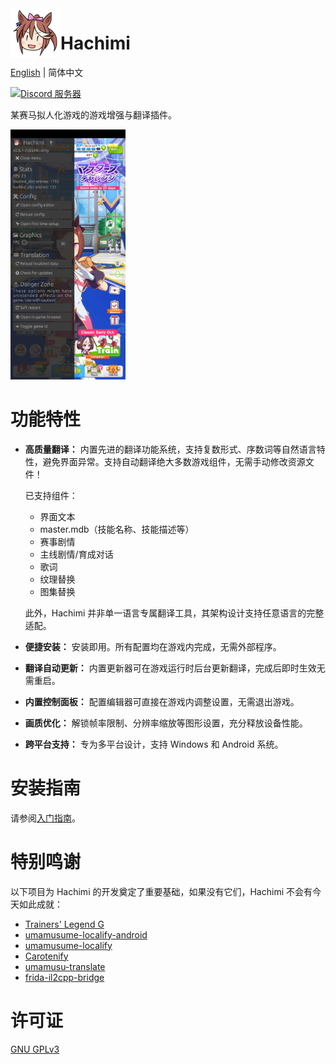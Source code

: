 <img align="left" width="80" height="80" src="assets/icon.png">

# Hachimi

[English](README.md) | 简体中文

[![Discord 服务器](https://dcbadge.limes.pink/api/server/https://discord.gg/BVEt5FcxEn)](https://discord.gg/BVEt5FcxEn)

某赛马拟人化游戏的游戏增强与翻译插件。

<img height="400" src="assets/screenshot.jpg">

# 功能特性
- **高质量翻译：** 内置先进的翻译功能系统，支持复数形式、序数词等自然语言特性，避免界面异常。支持自动翻译绝大多数游戏组件，无需手动修改资源文件！

    已支持组件：
    - 界面文本
    - master.mdb（技能名称、技能描述等）
    - 赛事剧情
    - 主线剧情/育成对话
    - 歌词
    - 纹理替换
    - 图集替换

    此外，Hachimi 并非单一语言专属翻译工具，其架构设计支持任意语言的完整适配。

- **便捷安装：** 安装即用。所有配置均在游戏内完成，无需外部程序。
- **翻译自动更新：** 内置更新器可在游戏运行时后台更新翻译，完成后即时生效无需重启。
- **内置控制面板：** 配置编辑器可直接在游戏内调整设置，无需退出游戏。
- **画质优化：** 解锁帧率限制、分辨率缩放等图形设置，充分释放设备性能。
- **跨平台支持：** 专为多平台设计，支持 Windows 和 Android 系统。

# 安装指南
请参阅[入门指南](https://hachimi.leadrdrk.com/docs/hachimi/getting-started.html)。

# 特别鸣谢
以下项目为 Hachimi 的开发奠定了重要基础，如果没有它们，Hachimi 不会有今天如此成就：

- [Trainers' Legend G](https://github.com/MinamiChiwa/Trainers-Legend-G)
- [umamusume-localify-android](https://github.com/Kimjio/umamusume-localify-android)
- [umamusume-localify](https://github.com/GEEKiDoS/umamusume-localify)
- [Carotenify](https://github.com/KevinVG207/Uma-Carotenify)
- [umamusu-translate](https://github.com/noccu/umamusu-translate)
- [frida-il2cpp-bridge](https://github.com/vfsfitvnm/frida-il2cpp-bridge)

# 许可证
[GNU GPLv3](LICENSE)